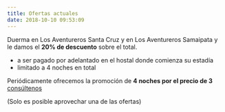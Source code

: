 ```yaml
---
title: Ofertas actuales
date: 2018-10-10 09:53:09
---
```


Duerma en Los Aventureros Santa Cruz y en Los Aventureros Samaipata y le damos el **20% de descuento** sobre el total. 
  - a ser pagado por adelantado en el hostal donde comienza su estadía
  - limitado a 4 noches en total

Periódicamente ofrecemos la promoción de **4 noches por el precio de 3** [consúltenos](/es/contactos)

(Solo es posible aprovechar una de las ofertas)